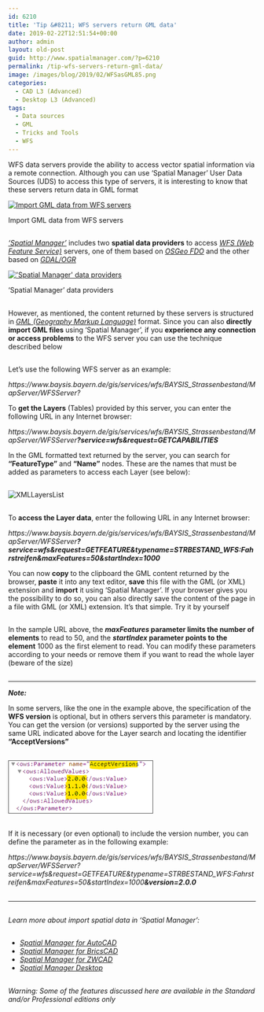 ```yaml
---
id: 6210
title: 'Tip &#8211; WFS servers return GML data'
date: 2019-02-22T12:51:54+00:00
author: admin
layout: old-post
guid: http://www.spatialmanager.com/?p=6210
permalink: /tip-wfs-servers-return-gml-data/
image: /images/blog/2019/02/WFSasGML85.png
categories:
  - CAD L3 (Advanced)
  - Desktop L3 (Advanced)
tags:
  - Data sources
  - GML
  - Tricks and Tools
  - WFS
---
```

<p>
  WFS data servers provide the ability to access vector spatial information via a remote connection. Although you can use &#8216;Spatial Manager&#8217; User Data Sources (UDS) to access this type of servers, it is interesting to know that these servers return data in GML format
</p>

<p>
  <!--more-->
</p>

<div>
  <a href="/images/blog/2019/02/WFS_as_GMData2.png" target="_blank" rel="nofollow"><img src="/images/blog/2019/02/WFS_as_GMData2-1024x511.png" alt="Import GML data from WFS servers" width="625" height="312" srcset="/images/blog/2019/02/WFS_as_GMData2-1024x511.png 1024w, /images/blog/2019/02/WFS_as_GMData2-300x150.png 300w, /images/blog/2019/02/WFS_as_GMData2-768x383.png 768w, /images/blog/2019/02/WFS_as_GMData2-624x312.png 624w, /images/blog/2019/02/WFS_as_GMData2.png 1264w" sizes="(max-width: 625px) 100vw, 625px" /></a>
  
  <p>
    Import GML data from WFS servers
  </p>
</div>

<h2>
</h2>

<p>
  <span><em><a href="http://www.spatialmanager.com/" target="_blank" rel="nofollow">&#8216;Spatial Manager&#8217;</a></em></span> includes two <strong>spatial data providers</strong> to access <span><a href="https://en.wikipedia.org/wiki/Web_Feature_Service" target="_blank" rel="nofollow"><em><span>WFS (Web Feature Service)</span></em></a></span> servers, one of them based on <span><em><a href="http://fdo.osgeo.org/" target="_blank" rel="nofollow">OSGeo FDO</a></em></span> and the other based on <a href="https://en.wikipedia.org/wiki/GDAL" target="_blank" rel="nofollow"><span><em>GDAL/OGR</em></span></a>
</p>

<div>
  <a href="/images/blog/2019/02/SPMDataProviders.png" target="_blank" rel="nofollow"><img src="/images/blog/2019/02/SPMDataProviders.png" alt="'Spatial Manager' data providers" width="563" height="673" srcset="/images/blog/2019/02/SPMDataProviders.png 563w, /images/blog/2019/02/SPMDataProviders-251x300.png 251w" sizes="(max-width: 563px) 100vw, 563px" /></a>
  
  <p>
    &#8216;Spatial Manager&#8217; data providers
  </p>
</div>

<h2>
</h2>

<p>
  However, as mentioned, the content returned by these servers is structured in <span><em><a href="https://en.wikipedia.org/wiki/Geography_Markup_Language" target="_blank" rel="nofollow">GML (Geography Markup Language)</a></em></span> format. Since you can also <strong>directly import GML files</strong> using &#8216;Spatial Manager&#8217;, if you <strong>experience any connection or access problems</strong> to the WFS server you can use the technique described below
</p>

<h2>
</h2>

<p>
  Let&#8217;s use the following WFS server as an example:
</p>

<p>
  <span><em>https://www.baysis.bayern.de/gis/services/wfs/BAYSIS_Strassenbestand/MapServer/WFSServer?</em></span>
</p>

<p>
  To <strong>get the Layers</strong> (Tables) provided by this server, you can enter the following URL in any Internet browser:
</p>

<p>
  <span><em>https://www.baysis.bayern.de/gis/services/wfs/BAYSIS_Strassenbestand/MapServer/WFSServer<strong><span>?service=wfs&request=GETCAPABILITIES</span></strong></em></span>
</p>

<p>
  In the GML formatted text returned by the server, you can search for <strong>&#8220;FeatureType&#8221;</strong> and <strong>&#8220;Name&#8221;</strong> nodes. These are the names that must be added as parameters to access each Layer (see below):
</p>

<h2>
</h2>

<p>
  <img src="/images/blog/2019/02/XMLLayersList.png" alt="XMLLayersList" width="438" height="191" srcset="/images/blog/2019/02/XMLLayersList.png 438w, /images/blog/2019/02/XMLLayersList-300x131.png 300w" sizes="(max-width: 438px) 100vw, 438px" />
</p>

<h2>
</h2>

<p>
  To <strong>access the Layer data</strong>, enter the following URL in any Internet browser:
</p>

<p>
  <span><em>https://www.baysis.bayern.de/gis/services/wfs/BAYSIS_Strassenbestand/MapServer/WFSServer<span><strong>?service=wfs&request=GETFEATURE&typename=<span>STRBESTAND_WFS:Fahrstreifen<span>&maxFeatures=50&startIndex=1000</span></span></strong></span></em></span>
</p>

<p>
  You can now <strong>copy</strong> to the clipboard the GML content returned by the browser, <strong>paste</strong> it into any text editor, <strong>save</strong> this file with the GML (or XML) extension and <strong>import</strong> it using &#8216;Spatial Manager&#8217;. If your browser gives you the possibility to do so, you can also directly save the content of the page in a file with GML (or XML) extension. It&#8217;s that simple. Try it by yourself
</p>

<h2>
</h2>

<p>
  In the sample URL above, the <strong><em>maxFeatures</em> parameter limits the number of elements</strong> to read to 50, and the <strong><em>startIndex</em> parameter points to the element</strong> 1000 as the first element to read. You can modify these parameters according to your needs or remove them if you want to read the whole layer (beware of the size)
</p>

<h2>
</h2>

* * *

<p>
  <em><strong>Note:</strong></em>
</p>

<p>
  In some servers, like the one in the example above, the specification of the <strong>WFS version</strong> is optional, but in others servers this parameter is mandatory. You can get the version (or versions) supported by the server using the same URL indicated above for the Layer search and locating the identifier <strong>&#8220;AcceptVersions&#8221;</strong>
</p>

<h2>
</h2>

<p>
  <a href="/images/blog/2019/02/XMLAcceptVersions.png" target="_blank" rel="nofollow"><img src="/images/blog/2019/02/XMLAcceptVersions.png" alt="XMLAcceptVersions" width="295" height="108" /></a>
</p>

<h2>
</h2>

<p>
  If it is necessary (or even optional) to include the version number, you can define the parameter as in the following example:
</p>

<p>
  <span><em>https://www.baysis.bayern.de/gis/services/wfs/BAYSIS_Strassenbestand/MapServer/WFSServer</em></span><span><em>?service=wfs&request=GETFEATURE&typename=</em></span><span><em>STRBESTAND_WFS:Fahrstreifen<span>&maxFeatures=50&startIndex=1000</span></em></span><em><strong><span>&version=2.0.0</span></strong></em>
</p>

<h2>
</h2>

* * *

<h2>
</h2>

<p>
  <em>Learn more about import spatial data in &#8216;Spatial Manager&#8217;:</em>
</p>

<h2>
</h2>

<ul>
  <li>
    <span><a href="http://wiki.spatialmanager.com/index.php/Spatial_Manager%E2%84%A2_for_AutoCAD_-_FAQs:_Import" target="_blank" rel="nofollow"><span><em>Spatial Manager for AutoCAD</em></span></a></span>
  </li>
  <li>
    <span><span><a href="http://wiki.spatialmanager.com/index.php/Spatial_Manager%E2%84%A2_for_BricsCAD_-_FAQs:_Import" target="_blank" rel="nofollow"><span><em>Spatial Manager for BricsCAD</em></span></a></span></span>
  </li>
  <li>
    <span><span><a href="http://wiki.spatialmanager.com/index.php/Spatial_Manager%E2%84%A2_for_ZWCAD_-_FAQs:_Import" target="_blank" rel="nofollow"><span><em>Spatial Manager for ZWCAD</em></span></a></span></span>
  </li>
  <li>
    <a href="http://wiki.spatialmanager.com/index.php/Spatial_Manager_Desktop%E2%84%A2_-_FAQs:_Import_and_export" target="_blank" rel="nofollow"><span><em>Spatial Manager Desktop</em></span></a>
  </li>
</ul>

<h2>
</h2>

<p>
  <span><i>Warning: Some of the features discussed here are available in the Standard and/or Professional editions only</i></span>
</p>